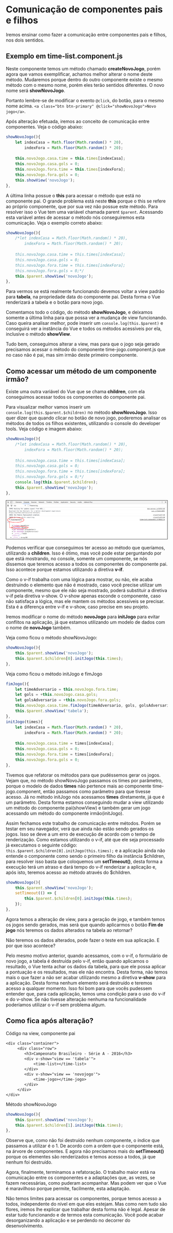 # Comunicação de componentes pais e filhos

Iremos ensinar como fazer a comunicação entre componentes pais e filhos, nos dois sentidos.

## Exemplo em time-list.component.js

Neste componente temos um método chamado **createNovoJogo**, porém agora que vamos exemplificar, achamos melhor alterar o nome deste método. Mudaremos porque dentro do outro componente existe o mesmo método com o mesmo nome, porém eles terão sentidos diferentes. O novo nome será **showNovoJogo**.

Portanto lembre-se de modificar o evento `@click`, do botão, para o mesmo nome acima. `<a class="btn btn-primary" @click="showNovoJogo">Novo jogo</a>`.

Após alteração efetuada, iremos ao conceito de comunicação entre componentes. Veja o código abaixo:

```js
showNovoJogo(){
    let indexCasa = Math.floor(Math.random() * 20),
        indexFora = Math.floor(Math.random() * 20);

    this.novoJogo.casa.time = this.times[indexCasa];
    this.novoJogo.casa.gols = 0;
    this.novoJogo.fora.time = this.times[indexFora];
    this.novoJogo.fora.gols = 0;
    this.showView('novoJogo');
},
```

A última linha possue o **this** para acessar o método que está no componente pai. O grande problema está neste **this** porque o this se refere ao próprio componente, que por sua vez não possue este método. Para resolver isso o Vue tem uma variável chamada parent `$parent`. Acessando esta variável antes de acessar o método nós conseguiremos esta comunicação. Veja o exemplo correto abaixo:

```js
showNovoJogo(){
    /*let indexCasa = Math.floor(Math.random() * 20),
        indexFora = Math.floor(Math.random() * 20);

    this.novoJogo.casa.time = this.times[indexCasa];
    this.novoJogo.casa.gols = 0;
    this.novoJogo.fora.time = this.times[indexFora];
    this.novoJogo.fora.gols = 0;*/
    this.$parent.showView('novoJogo');
},
```

Para vermos se está realmente funcionando devemos voltar a view padrão para **tabela**, na propriedade data do componente pai. Desta forma o Vue renderizará a tabela e o botão para novo jogo.

Comentamos todo o código, do método **showNovoJogo**, e deixamos somente a última linha para que possa ver a mudança de view funcionando. Caso queira analisar melhor, pode inserir um `console.log(this.$parent)` e conseguirá ver a instância do Vue e todos os métodos acessíveis por ela, inclusive o método **showView**.

Tudo bem, conseguimos alterar a view, mas para que o jogo seja gerado precisamos acessar o método do componente time-jogo.component.js que no caso não é pai, mas sim irmão deste primeiro componente.

## Como acessar um método de um componente irmão?

Existe uma outra variável do Vue que se chama **children**, com ela conseguimos acessar todos os componentes do componente pai.

Para visualizar melhor vamos inserir um `console.log(this.$parent.$children)` no método **showNovoJogo**. Isso quer dizer que quando clicar no botão de novo jogo, poderemos analisar os métodos de todos os filhos existentes, utilizando o console do developer tools. Veja código e imagem abaixo:

```js
showNovoJogo(){
    /*let indexCasa = Math.floor(Math.random() * 20),
        indexFora = Math.floor(Math.random() * 20);

    this.novoJogo.casa.time = this.times[indexCasa];
    this.novoJogo.casa.gols = 0;
    this.novoJogo.fora.time = this.times[indexFora];
    this.novoJogo.fora.gols = 0;*/
    console.log(this.$parent.$children);
    this.$parent.showView('novoJogo');
},
```

![parent_children](./images/parent_children.png "parent_children")

Podemos verificar que conseguimos ter acesso ao método que queríamos, utilizando a **children**. Isso é ótimo, mas você pode estar perguntando por que está mostrando, no console, somente um componente, se nós dissemos que teremos acesso a todos os componentes do componente pai. Isso acontece porque estamos utilizando a diretiva **v-if**.

Como o v-if trabalha com uma lógica para mostrar, ou não, ele acaba destruindo o elemento que não é mostrado, caso você precise utilizar um componente, mesmo que ele não seja mostrado, poderá substituir a diretiva v-if pela diretiva v-show. O v-show apenas esconde o componente, caso não satisfaça a lógica, mas ele mantem os métodos acessíveis se precisar. Esta é a diferença entre v-if e v-show, caso precise em seu projeto.

Iremos modificar o nome do método **novoJogo** para **initJogo** para evitar conflitos na aplicação, já que estamos utilizando um modelo de dados com o nome de **novoJogo** também.

Veja como ficou o método showNovoJogo:

```js
showNovoJogo(){
    this.$parent.showView('novoJogo');
    this.$parent.$children[0].initJogo(this.times);
},
```

Veja como ficou o método initJogo e fimJogo

```js
fimJogo(){
    let timeAdversario = this.novoJogo.fora.time;
    let gols = +this.novoJogo.casa.gols;
    let golsAdversario = +this.novoJogo.fora.gols;
    this.novoJogo.casa.time.fimJogo(timeAdversario, gols, golsAdversario);
    this.$parent.showView('tabela');
},
initJogo(times){
    let indexCasa = Math.floor(Math.random() * 20),
        indexFora = Math.floor(Math.random() * 20);

    this.novoJogo.casa.time = times[indexCasa];
    this.novoJogo.casa.gols = 0;
    this.novoJogo.fora.time = times[indexFora];
    this.novoJogo.fora.gols = 0;
},
```

Tivemos que refatorar os métodos para que pudéssemos gerar os jogos. Vejam que, no método showNovoJogo passamos os times por parâmetro, porque o modelo de dados **times** não pertence mais ao componente time-jogo.component, então passamos como parâmetro para que tivesse acesso. Já no método initJogo nós acessamos **times** diretamente, já que é um parâmetro. Desta forma estamos conseguindo mudar a view utilizando um método do componente pai(showView) e também gerar um jogo acessando um método do componente irmão(initJogo).

Assim fechamos este trabalho de comunicação entre métodos. Porém se testar em seu navegador, verá que ainda não estão sendo gerados os jogos. Isso se deve a um erro de execução de acordo com o tempo de renderização. Como estamos utilizando o v-if, até que ele seja processado já executamos o seguinte código: `this.$parent.$children[0].initJogo(this.times);` e a aplicação ainda não entende o componente como sendo o primeiro filho da instância $children, para resolver isso basta que coloquemos um **setTimeout()**, desta forma a execução terá um atraso e dará tempo do v-if renderizar a aplicação e, após isto, teremos acesso ao método através do $children.

```js
showNovoJogo(){
    this.$parent.showView('novoJogo');
    setTimeout(() => {
        this.$parent.$children[0].initJogo(this.times);
    });
},
```

Agora temos a alteração de view, para a geração de jogo, e também temos os jogos sendo gerados, mas será que quando aplicarmos o botão **Fim de jogo** nós teremos os dados alterados na tabela ao retornar?

Não teremos os dados alterados, pode fazer o teste em sua aplicação. E por que isso acontece?

Pelo mesmo motivo anterior, quando acessamos, com o v-if, o formulário de novo jogo, a tabela é destruída pelo v-if, então quando aplicamos o resultado, o Vue tenta achar os dados da tabela, para que ele possa aplicar a pontuação e os resultados, mas ele não encontra. Desta forma, não temos mais o que fazer a não ser acabar utilizando mesmo a diretiva **v-show** para a aplicação. Desta forma nenhum elemento será destruído e teremos acesso a qualquer momento. Isso foi bom para que vocês pudessem entender que, para cada aplicação, temos uma condição para o uso do v-if e do v-show. Se não tivesse alteração nenhuma na funcionalidade poderíamos utilizar o v-if sem problema algum.

## Como fica após alteração?

Código na view, componente pai

```
<div class="container">
     <div class="row">
        <h3>Campeonato Brasileiro - Série A - 2016</h3>
        <div v-show="view == 'tabela'">
            <time-list></time-list>
        </div>
        <div v-show="view == 'novojogo'">
            <time-jogo></time-jogo>
        </div>
     </div>
</div>
```

Método showNovoJogo

```js
showNovoJogo(){
    this.$parent.showView('novoJogo');
    this.$parent.$children[1].initJogo(this.times);
},
```

Observe que, como não foi destruído nenhum componente, o índice que passamos a utilizar é o 1. De acordo com a ordem que o componente está, na árvore de componentes. E agora não precisamos mais do **setTimeout()** porque os elementes são renderizados e temos acesso a todos, já que nenhum foi destruído.

Agora, finalmente, terminamos a refatoração. O trabalho maior está na comunicação entre os componentes e a adaptações que, as vezes, se fazem necessárias, como puderam acompanhar. Mas podem ver que o Vue é maravilhoso porque permite, facilmente, esta adaptação.

Não temos limites para acessar os componentes, porque temos acesso a todos, independente do nível em que eles estejam. Mas como nem tudo são flores, iremos lhe explicar que trabalhar desta forma não é legal. Apesar de estar tudo funcionando e de termos esta comunicação. Você pode acabar desorganizando a aplicação e se perdendo no decorrer do desenvolvimento.